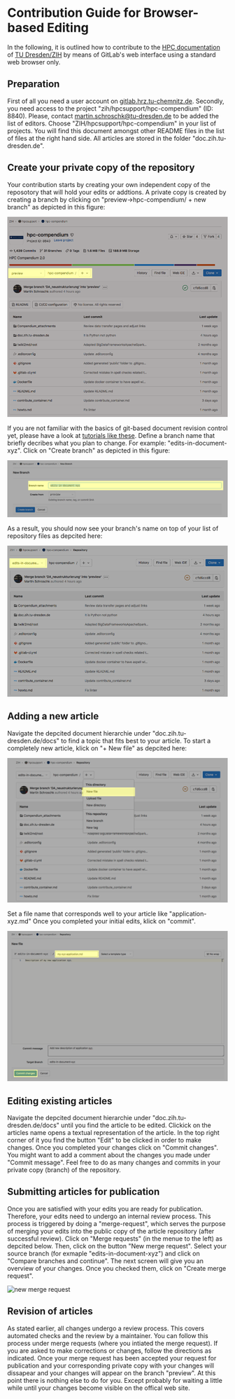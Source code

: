 # Contribution Guide for Browser-based Editing  

In the following, it is outlined how to contribute to the
[HPC documentation](https://doc.zih.tu-dresden.de/) of
[TU Dresden/ZIH](https://tu-dresden.de/zih/) by means of GitLab's web interface using a standard web browser only.

## Preparation

First of all you need a user account on 
[gitlab.hrz.tu-chemnitz.de](https://gitlab.hrz.tu-chemnitz.de).
Secondly, you need access to the project "zih/hpcsupport/hpc-compendium" (ID: 8840).
Please, contact martin.schroschk@tu-dresden.de to be added the list of editors. 
Choose "ZIH/hpcsupport/hpc-compendium" in your list of projects.
You will find this document amongst other README files in the list of files at the right hand side.
All articles are stored in the folder "doc.zih.tu-dresden.de".

## Create your private copy of the repository

Your contribution starts by creating your own independent copy of the reposotory that will hold your edits or addtions. 
A private copy is created by creating a branch by clicking on "preview->hpc-compendium/ + new branch" as depicted in this figure: 

![create new branch](misc/cb_create_new_branch.png)

If you are not familiar with the basics of git-based document revision control yet, please have a look at [tutorials like these](https://docs.gitlab.com/ee/gitlab-basics/).
Define a branch name that briefly decribes what you plan to change.
For example: "edits-in-document-xyz". Click on "Create branch" as depicted in this figure:

![set branch name](misc/cb_set_branch_name.png)

As a result, you should now see your branch's name on top of your list of repository files as depcited here:

![branch indicator](misc/cb_branch_indicator.png)

## Adding a new article

Navigate the depcited document hierarchie under "doc.zih.tu-dresden.de/docs" to find a topic that fits best to your article. 
To start a completely new article, klick on "+ New file" as depcited here:

![create new file](misc/cb_create_new_file.png)

Set a file name that corresponds well to your article like "application-xyz.md"
Once you completed your initial edits, klick on "commit".

![commit new file](misc/cb_commit_file.png)


## Editing existing articles

Navigate the depcited document hierarchie under "doc.zih.tu-dresden.de/docs" until you find the article to be edited.
Clickick on the articles name opens a textual representation of the article.
In the top right corner of it you find the button "Edit" to be clicked in order to make changes.
Once you completed your changes click on "Commit changes".
You might want to add a comment about the changes you made under "Commit message".
Feel free to do as many changes and commits in your private copy (branch) of the repository.

## Submitting articles for publication

Once you are satisfied with your edits you are ready for publication.
Therefore, your edits need to undergo an internal review process.
This process is triggered by doing a "merge-request", which serves the purpose of merging your edits into the public copy of the article repository (after successful review).
Click on "Merge requests" (in the menue to the left) as depcited below.
Then, click on the button "New merge request".
Select your source branch (for exmaple "edits-in-document-xyz") and click on "Compare branches and continue".
The next screen will give you an overview of your changes. 
Once you checked them, click on "Create merge request".

![new merge request](misc/cb_new_merge-request.png)

## Revision of articles 

As stated earlier, all changes undergo a review process.
This covers automated checks and the review by a maintainer.
You can follow this process under merge requests (where you intiated the merge request). 
If you are asked to make corrections or changes, follow the directions as indicated.
Once your merge request has been accepted your request for publication and your corresponding private copy with your changes will dissapear and your changes will appear on the branch "preview". 
At this point there is nothing else to do for you. 
Except probably for waiting a little while until your changes become visible on the offical web site.


